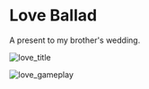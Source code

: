 # Love Ballad
A present to my brother's wedding.

![love_title](https://github.com/edwin5354/gold_digger/assets/165879372/7ba2b4da-8ea2-4e03-8712-16cef47969b2)

![love_gameplay](https://github.com/edwin5354/gold_digger/assets/165879372/8e3aa122-0b84-4e09-aa67-3b420463d6c9)
